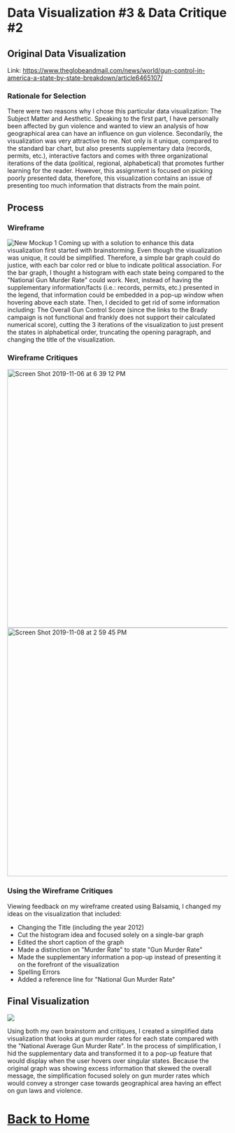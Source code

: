 # Data Visualization #3 & Data Critique #2

## Original Data Visualization
Link: https://www.theglobeandmail.com/news/world/gun-control-in-america-a-state-by-state-breakdown/article6465107/

### Rationale for Selection
There were two reasons why I chose this particular data visualization: The Subject Matter and Aesthetic. Speaking to the first part, I have personally been affected by gun violence and wanted to view an analysis of how geographical area can have an influence on gun violence. Secondarily, the visualization was very attractive to me. Not only is it unique, compared to the standard bar chart, but also presents supplementary data (records, permits, etc.), interactive factors and comes with three organizational iterations of the data (political, regional, alphabetical) that promotes further learning for the reader. However, this assignment is focused on picking poorly presented data, therefore, this visualization contains an issue of presenting too much information that distracts from the main point. 

## Process

### Wireframe
![New Mockup 1](https://user-images.githubusercontent.com/54474707/68540510-430f2b00-0361-11ea-9e91-90328e86fef1.png)
Coming up with a solution to enhance this data visualization first started with brainstorming. Even though the visualization was unique, it could be simplified. Therefore, a simple bar graph could do justice, with each bar color red or blue to indicate political association. For the bar graph, I thought a histogram with each state being compared to the "National Gun Murder Rate" could work. Next, instead of having the supplementary information/facts (i.e.: records, permits, etc.) presented in the legend, that information could be embedded in a pop-up window when hovering above each state. Then, I decided to get rid of some information including: The Overall Gun Control Score (since the links to the Brady campaign is not functional and frankly does not support their calculated numerical score), cutting the 3 iterations of the visualization to just present the states in alphabetical order, truncating the opening paragraph, and changing the title of the visualization. 

### Wireframe Critiques 
<img width="591" alt="Screen Shot 2019-11-06 at 6 39 12 PM" src="https://user-images.githubusercontent.com/54474707/68540503-2541c600-0361-11ea-8122-1b02c022ecfe.png">

<img width="568" alt="Screen Shot 2019-11-08 at 2 59 45 PM" src="https://user-images.githubusercontent.com/54474707/68540507-3985c300-0361-11ea-8eac-fab5ea0b2c7c.png">

### Using the Wireframe Critiques
Viewing feedback on my wireframe created using Balsamiq, I changed my ideas on the visualization that included: 
- Changing the Title (including the year 2012)
- Cut the histogram idea and focused solely on a single-bar graph
- Edited the short caption of the graph 
- Made a distinction on "Murder Rate" to state "Gun Murder Rate"
- Made the supplementary information a pop-up instead of presenting it on the forefront of the visualization 
- Spelling Errors 
- Added a reference line for "National Gun Murder Rate"

## Final Visualization
<div class='tableauPlaceholder' id='viz1573370328017' style='position: relative'><noscript><a href='#'><img alt=' ' src='https:&#47;&#47;public.tableau.com&#47;static&#47;images&#47;We&#47;Week3_15733700612800&#47;Story1&#47;1_rss.png' style='border: none' /></a></noscript><object class='tableauViz'  style='display:none;'><param name='host_url' value='https%3A%2F%2Fpublic.tableau.com%2F' /> <param name='embed_code_version' value='3' /> <param name='site_root' value='' /><param name='name' value='Week3_15733700612800&#47;Story1' /><param name='tabs' value='no' /><param name='toolbar' value='yes' /><param name='static_image' value='https:&#47;&#47;public.tableau.com&#47;static&#47;images&#47;We&#47;Week3_15733700612800&#47;Story1&#47;1.png' /> <param name='animate_transition' value='yes' /><param name='display_static_image' value='yes' /><param name='display_spinner' value='yes' /><param name='display_overlay' value='yes' /><param name='display_count' value='yes' /><param name='useGuest' value='true' /></object></div><script type='text/javascript'>var divElement = document.getElementById('viz1573370328017');                    var vizElement = divElement.getElementsByTagName('object')[0];                 vizElement.style.width='1016px';vizElement.style.height='991px';var scriptElement = document.createElement('script');scriptElement.src = 'https://public.tableau.com/javascripts/api/viz_v1.js';                    vizElement.parentNode.insertBefore(scriptElement, vizElement);</script>

Using both my own brainstorm and critiques, I created a simplified data visualization that looks at gun murder rates for each state compared with the "National Average Gun Murder Rate". In the process of simplification, I hid the supplementary data and transformed it to a pop-up feature that would display when the user hovers over singular states. Because the original graph was showing excess information that skewed the overall message, the simplification focused solely on gun murder rates which would convey a stronger case towards geographical area having an effect on gun laws and violence. 

# [Back to Home](/README.md)

